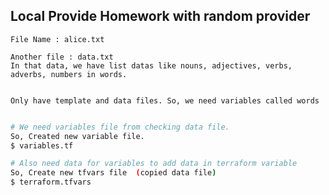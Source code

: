 ## Local Provide Homework with random provider

```First,we have configuration template with random_shuffle generated values. 
File Name : alice.txt

Another file : data.txt 
In that data, we have list datas like nouns, adjectives, verbs, adverbs, numbers in words.


Only have template and data files. So, we need variables called words

```

```bash

# We need variables file from checking data file. 
So, Created new variable file.
$ variables.tf

# Also need data for variables to add data in terraform variable
So, Create new tfvars file  (copied data file)
$ terraform.tfvars 


